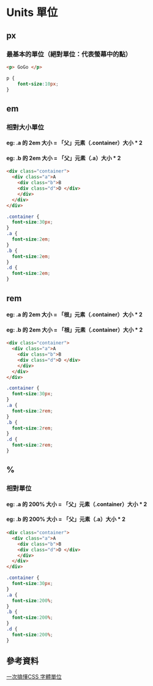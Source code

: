 # Units 單位

## px
### 最基本的單位（絕對單位：代表螢幕中的點）
```html
<p> GoGo </p>
```
```css
p {
    font-size:10px;
}
```

## em 
### 相對大小單位
#### eg: .a 的 2em 大小 = 「父」元素（.container）大小 * 2
#### eg: .b 的 2em 大小 = 「父」元素（.a）大小 * 2
```html
<div class="container">
  <div class="a">A 
    <div class="b">B 
    <div class="d">D </div>
    </div>
  </div>
</div>
```
```css
.container {
  font-size:30px;
}
.a {
  font-size:2em;
}
.b {
  font-size:2em;
}
.d {
  font-size:2em;
}
```
## rem
#### eg: .a 的 2em 大小 = 「根」元素（.container）大小 * 2
#### eg: .b 的 2em 大小 = 「根」元素（.container）大小 * 2
```html
<div class="container">
  <div class="a">A 
    <div class="b">B 
    <div class="d">D </div>
    </div>
  </div>
</div>
```
```css
.container {
  font-size:30px;
}
.a {
  font-size:2rem;
}
.b {
  font-size:2rem;
}
.d {
  font-size:2rem;
}
```

## %
### 相對單位
#### eg: .a 的 200% 大小 = 「父」元素（.container）大小 * 2
#### eg: .b 的 200% 大小 = 「父」元素（.a）大小 * 2
```html
<div class="container">
  <div class="a">A 
    <div class="b">B 
    <div class="d">D </div>
    </div>
  </div>
</div>
```
```css
.container {
  font-size:30px;
}
.a {
  font-size:200%;
}
.b {
  font-size:200%;
}
.d {
  font-size:200%;
}
```

## 參考資料
[一次搞懂CSS 字體單位](https://www.oxxostudio.tw/articles/201809/css-font-size.html)
